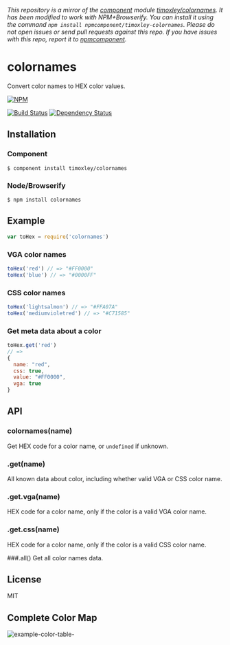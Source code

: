 *This repository is a mirror of the [component](http://component.io) module [timoxley/colornames](http://github.com/timoxley/colornames). It has been modified to work with NPM+Browserify. You can install it using the command `npm install npmcomponent/timoxley-colornames`. Please do not open issues or send pull requests against this repo. If you have issues with this repo, report it to [npmcomponent](https://github.com/airportyh/npmcomponent).*
# colornames

Convert color names to HEX color values.

[![NPM](https://nodei.co/npm/colornames.png)](https://nodei.co/npm/colornames/)

[![Build Status](https://travis-ci.org/timoxley/colornames.png?branch=master)](https://travis-ci.org/timoxley/colornames)
[![Dependency Status](https://david-dm.org/timoxley/colornames.png)](https://david-dm.org/timoxley/colornames)



## Installation

### Component
    $ component install timoxley/colornames

### Node/Browserify
    $ npm install colornames

## Example

```js
var toHex = require('colornames')
```

### VGA color names
```js
toHex('red') // => "#FF0000"
toHex('blue') // => "#0000FF"
```

### CSS color names
```js
toHex('lightsalmon') // => "#FFA07A"
toHex('mediumvioletred') // => "#C71585"
```

### Get meta data about a color
```js
toHex.get('red')
// =>
{
  name: "red",
  css: true,
  value: "#FF0000",
  vga: true
}
```

## API

### colornames(name)
Get HEX code for a color name, or `undefined` if unknown.

### .get(name)
All known data about color, including whether valid VGA or CSS color
name.

### .get.vga(name)
HEX code for a color name, only if the color is a valid VGA color
name.

### .get.css(name)
HEX code for a color name, only if the color is a valid CSS color
name.

###.all()
Get all color names data.

## License

  MIT

## Complete Color Map

![example-color-table-](https://f.cloud.github.com/assets/43438/643981/f57948a0-d381-11e2-99fd-197c44065564.png)
